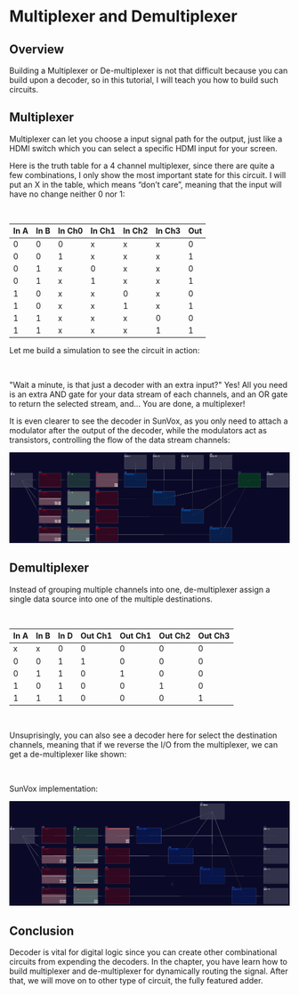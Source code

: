 # Multiplexer and Demultiplexer

## Overview
Building a Multiplexer or De-multiplexer is not that difficult because you can build upon a decoder, so in this tutorial, I will teach you how to build such circuits.

## Multiplexer

Multiplexer can let you choose a input signal path for the output, just like a HDMI switch which you can select a specific HDMI input for your screen.

Here is the truth table for a 4 channel multiplexer, since there are quite a few combinations, I only show the most important state for this circuit. I will put an X in the table, which means “don’t care”, meaning that the input will have no change neither 0 nor 1:

<br>

| In A | In B | In Ch0 | In Ch1 | In Ch2 | In Ch3 | Out | 
|------|------|--------|--------|--------|--------|-----|
| 0    | 0    | 0      | x      | x      | x      | 0   |
| 0    | 0    | 1      | x      | x      | x      | 1   |
| 0    | 1    | x      | 0      | x      | x      | 0   |
| 0    | 1    | x      | 1      | x      | x      | 1   |
| 1    | 0    | x      | x      | 0      | x      | 0   |
| 1    | 0    | x      | x      | 1      | x      | 1   |
| 1    | 1    | x      | x      | x      | 0      | 0   |
| 1    | 1    | x      | x      | x      | 1      | 1   |

Let me build a simulation to see the circuit in action:

<object data="../apps/circuitjs/circuitjs.html?ctz=CQAgjCAMB0l3BWcMBMcUHYMGZIA4UA2ATmIxAUgoqoQFMBaMMAKABlwAWTi7rnhMRRQRAMwCGAGwDOdapHbgUeXjzDKKQkVQky5SBWEogUKHtgTDsaEBeFVsIhCyNVTPTmEK2bn7w6cXY3cQTjwHX3CRR1ogtzNVH1o+ANivYW4VTIoNbOEAEzoJAFdJABcGSTp88G0oWFYAcxyssIpCKmyqBQBJcA7bbG8Q7CHtaCRnPq8HSxMEu3HJlmmBzjh5jw3uiYoV-s6okLDu+uWAd35B7zA+de6WS9utqhnQ7cer+6-CHgUnu6-TahIH-H5qPiWFRg54tYFQqCfdQqRZvRYwjSo3JeRFPbHDBJ+XFKLI45GhKIYrJRN4nYnkunkhApJEaZk8ELs+l8UY3Aa8xFGKxjbKitqdQKXazJcwiymfaUUhwi0EKmyLAVEsGKoma6zcgR8WEIhQcEaEFTEbxDaFiKSyeSKY76q2hfWnXQOgxOwmu12cV0e+36RFmhIIAauiOnHTBx1AA" width="100%" height="500vh"></object><br>

"Wait a minute, is that just a decoder with an extra input?" Yes! All you need is an extra AND gate for your data stream of each channels, and an OR gate to return the selected stream, and... You are done, a multiplexer!

It is even clearer to see the decoder in SunVox, as you only need to attach a modulator after the output of the decoder, while the modulators act as transistors, controlling the flow of the data stream channels:

![multiplexer](../images/combination_circuits/mul.png)


## Demultiplexer
Instead of grouping multiple channels into one, de-multiplexer assign a single data source into one of the multiple destinations. 

<br>

| In A | In B | In D | Out Ch1 | Out Ch1 | Out Ch2 | Out Ch3 |
|------|------|------|---------|---------|---------|---------|
| x    | x    | 0    | 0       | 0       | 0       | 0       |
| 0    | 0    | 1    | 1       | 0       | 0       | 0       |
| 0    | 1    | 1    | 0       | 1       | 0       | 0       |
| 1    | 0    | 1    | 0       | 0       | 1       | 0       |
| 1    | 1    | 1    | 0       | 0       | 0       | 1       |

<br>

Unsuprisingly, you can also see a decoder here for select the destination channels, meaning that if we reverse the I/O from the multiplexer, we can get a de-multiplexer like shown:

<object data="../apps/circuitjs/circuitjs.html?ctz=CQAgjCAMB0l3BWcMBMcUHYMGZIA4UA2ATmIxAUgoqoQFMBaMMAKABlxiUKNDPvCKACxRRAMwCGAGwDOdapHbhePPmBWCRVKpNnykisJRCZu2PCOyE8Ic1tuiELI1VMghQm1ZsebVbI7Oxm4IYGbWFGGiAbRBrhjcCCreqtGBYIK2EXbunrYWJiAAJnSSAK5SAC4MUnRF4KLasKwA5rleBZ7+BdosAJIm+Fk2bilNSE4DaB0ioz1Q0BP9gz7Y3G5Ca42LFMvTkesJB9tLAO78wxeb3IrnYFzuW-vXUCx3Dy-33ELEfLdXvxMRx+fzeALUDwQhF670S0KBcJhyj4OX2OX+6hRBUx7VedxUvgRuIxBLyONCNzB5Ki+wpeORx3JKhJfCSfBCzKpDxSaIiGMhKi+FHhig4GVoDzCNgQD20IF0cgUzkyKUJary3BK5SqNTqDTlMEgrAy4WlUUJdM1pQkFWqtXqEANzWVptSFpUVu1dr1ju2RpYbXVPjwVEJvUDeTpXWO4dxbPcIdSSPFFAeIVlVPhMu4KYQKD8mdo+fA8KEhC0hfc5ZLobg9JTQjrGzrGNL1Y21dbRZGRzzBaAA" width="100%" height="500vh"></object><br>

SunVox implementation:

![demultiplexer](../images/combination_circuits/de_mul.png)

## Conclusion

Decoder is vital for digital logic since you can create other combinational circuits from expending the decoders. In the chapter, you have learn how to build multiplexer and de-multiplexer for dynamically routing the signal. After that, we will move on to other type of circuit, the fully featured adder.
